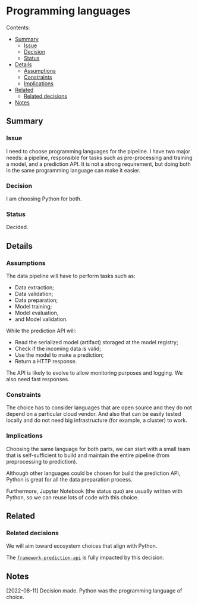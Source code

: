 # Programming languages

Contents:

* [Summary](#summary)
  * [Issue](#issue)
  * [Decision](#decision)
  * [Status](#status)
* [Details](#details)
  * [Assumptions](#assumptions)
  * [Constraints](#constraints)
  * [Implications](#implications)
* [Related](#related)
  * [Related decisions](#related-decisions)
* [Notes](#notes)


## Summary


### Issue

I need to choose programming languages for the pipeline. I have two major needs: a pipeline, responsible for tasks such as pre-processing and training a model, and a prediction API. It is not a strong requirement, but doing both in the same programming language can make it easier.


### Decision

I am choosing Python for both.


### Status

Decided.


## Details


### Assumptions

The data pipeline will have to perform tasks such as:

  *   Data extraction;
  *   Data validation;
  *   Data preparation;
  *   Model training;
  *   Model evaluation,
  *   and Model validation.

While the prediction API will:

  *   Read the serialized model (artifact) storaged at the model registry;
  *   Check if the incoming data is valid;
  *   Use the model to make a prediction;
  *   Return a HTTP response.

The API is likely to evolve to allow monitoring purposes and logging. We also need fast responses.

### Constraints

The choice has to consider languages that are open source and they do not depend on a particular cloud vendor. And also that can be easily tested locally and do not
need big infrastructure (for example, a cluster) to work.


### Implications

Choosing the same language for both parts, we can start with a small team that is self-sufficient to build and maintain the entire pipeline (from preprocessing to prediction).

Although other languages could be chosen for build the prediction API, Python is great for all the data preparation process. 

Furthermore, Jupyter Notebook (the status quo) are usually written with Python, so we can reuse lots of code with this choice.


## Related


### Related decisions

We will aim toward ecosystem choices that align with Python.

The [`framework-prediction-api`](../framework-prediction-api/index.md#summary) is fully impacted by this decision.


## Notes

[2022-08-11] Decision made. Python was the programming language of choice.